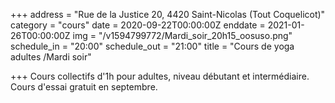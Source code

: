 +++
address = "Rue de la Justice 20, 4420 Saint-Nicolas (Tout Coquelicot)"
category = "cours"
date = 2020-09-22T00:00:00Z
enddate = 2021-01-26T00:00:00Z
img = "/v1594799772/Mardi_soir_20h15_oosuso.png"
schedule_in = "20:00"
schedule_out = "21:00"
title = "Cours de yoga adultes /Mardi soir"

+++
Cours collectifs d'1h pour adultes, niveau débutant et intermédiaire. Cours d'essai gratuit en septembre.